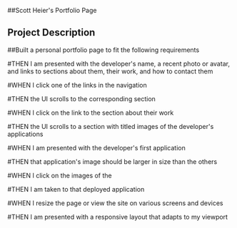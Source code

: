 ##Scott Heier's Portfolio Page

## Project Description

##Built a personal portfolio page to fit the following requirements


#THEN I am presented with the developer's name, a recent photo or avatar, and links to sections about them, their work, and how to contact them

#WHEN I click one of the links in the navigation


#THEN the UI scrolls to the corresponding section

#WHEN I click on the link to the section about their work


#THEN the UI scrolls to a section with titled images of the developer's applications

#WHEN I am presented with the developer's first application


#THEN that application's image should be larger in size than the others

#WHEN I click on the images of the 

#THEN I am taken to that deployed application


#WHEN I resize the page or view the site on various screens and devices

#THEN I am presented with a responsive layout that adapts to my viewport



